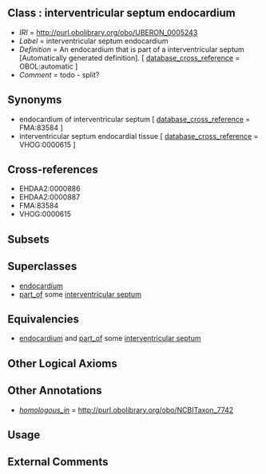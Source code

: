
## Class : interventricular septum endocardium

 * *IRI* = http://purl.obolibrary.org/obo/UBERON_0005243
 * *Label* = interventricular septum endocardium
 * *Definition* = An endocardium that is part of a interventricular septum [Automatically generated definition]. [ [database_cross_reference](../../ef/oboInOwl#hasDbXref.md) = OBOL:automatic ]
 * *Comment* = todo - split?

## Synonyms

 * endocardium of interventricular septum [ [database_cross_reference](../../ef/oboInOwl#hasDbXref.md) = FMA:83584 ]
 * interventricular septum endocardial tissue [ [database_cross_reference](../../ef/oboInOwl#hasDbXref.md) = VHOG:0000615 ]

## Cross-references

 * EHDAA2:0000886
 * EHDAA2:0000887
 * FMA:83584
 * VHOG:0000615

## Subsets


## Superclasses

 * [endocardium](../../UBERON/65/UBERON_0002165.md)
 * [part_of](../../BFO/50/BFO_0000050.md) some [interventricular septum](../../UBERON/94/UBERON_0002094.md)

## Equivalencies

 * [endocardium](../../UBERON/65/UBERON_0002165.md) and [part_of](../../BFO/50/BFO_0000050.md) some [interventricular septum](../../UBERON/94/UBERON_0002094.md)

## Other Logical Axioms


## Other Annotations

 * *[homologous_in](../../core#homologous/in/core#homologous_in.md)* = http://purl.obolibrary.org/obo/NCBITaxon_7742

## Usage


## External Comments

